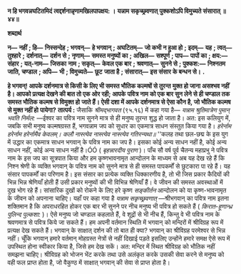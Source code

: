 **न हि भगवन्नघटितमिदं** **त्वद्दर्शनान्नृणामखिलपापक्षय: ।** **यन्नाम सकृच्छ्रवणात्** **पुक्कशोऽपि विमुच्यते संसारात् ॥ ४४॥** 

**शब्दार्थ** 

**न—** **नहीं** **; हि—** **निस्सन्देह** **; भगवन्—** **हे भगवान्** **; अघटितम्—** **जो कभी न हुआ हो** **; इदम्—** **यह** **; त्वत्—** **तुश्हारे** **;** **दर्शनात्—** **दर्शन से** **; नृणाम्—** **समस्त मनुष्यों का** **; अखिल—** **सश्पूर्ण** **; पाप—** **पापों का** **; क्षय:—** **संहार** **; यत्-नाम—** **जिसका** **नाम** **; सकृत्—** **केवल एक बार** **; श्रवणात्—** **सुनने से** **; पुक्कश:—** **निश्नतम जाति, चण्डाल** **; अपि—** **भी** **; विमुच्यते—** **छूट** **जाता है** **; संसारात्—** **इस संसार के बन्धन से।** **.** 

**हे भगवन्! आपके दर्शनमात्र से किसी के लिए भी समस्त भौतिक कल्मषों से तुरन्त** **मुक्त हो जाना असश्भव नहीं है। आपको प्रत्यक्ष देखने की बात तो एक ओर रही; आपके** **पवित्र नाम को एक बार सुन लेने से ही चण्डाल तक समस्त भौतिक कल्मष से विमुक्त हो** **जाते हैं। ऐसी दशा में आपके दर्शनमात्र से ऐसा कौन है, जो भौतिक कल्मष से मुक्त नहीं हो** **पायेगा?** **तात्पर्य :** जैसाकि *श्रीमद्भागवत* (९५.१६) में कहा गया है— *यन्नाम श्रुतिमात्रेण पुमान् भवति* *निर्मल:* —ईश्वर का पवित्र नाम सुनने मात्र से ही मनुष्य तुरन्त शुद्ध हो जाता है। अत: इस कलियुग में, जबकि सभी मनुष्य कल्मषग्रस्त हैं, भगवन्नाम जप को सुधार का एकमात्र साधन संस्तुत किया गया है। *हरेर्नाम हरेर्नाम हरेर्नामैव केवलम्।* *कलौ नास्त्येव नास्त्येव नास्त्येव गतिरन्यथा॥* ''कलह तथा छल-छद्म के इस युग में उद्धार का एकमात्र साधन भगवान् के पवित्र नाम का जप है। इसका कोई अन्य साधन नहीं है, कोई अन्य साधन नहीं, कोई अन्य साधन नहीं है।ÓÓ ( *बृहन्नारदीय पुराण* )। पाँच सौ वर्ष पूर्व चैतन्य महाप्रभु ने पवित्र नाम के इस जप का सूत्रपात किया और हम कृष्णभावनामृत आन्दोलन के माध्यम से अब यह देख रहे हैं कि निश्न श्रेणी के व्यक्ति भगवान् के पवित्र नाम को सुनने मात्र से ही समस्त पापकर्मों से छुटकारा पा रहे हैं। यह संसार पापकर्मों का परिणाम है। इस संसार का प्रत्येक व्यक्ति धिक्कारणीय है, तो भी जिस प्रकार कैदियों की भिन्न भिन्न श्रेणियाँ होती हैं उसी प्रकार मनुष्यों की भी विभिन्न श्रेणियाँ हैं। वे जीवन की समस्त अवस्थाओं में दुख भोग रहे हैं। सांसारिक दुखों को रोकने के लिए हरे कृष्ण *सङ्कीर्तन* आन्दोलन को या कृष्ण-भावनामृत के जीवन को अपनाना चाहिए। यहाँ पर कहा गया है *यन्नाम सकृच्छ्रवणात्* —श्रीभगवान् का पवित्र नाम इतना शक्तिमान है कि अपराधरहित होकर एक बार भी सुनने पर नीच मनुष्य भी पवित्र हो सकते हैं ( *किरात-हूणान्ध्र* *पुलिन्द पुल्कशा:* )। ऐसे मनुष्य जो चण्डाल कहलाते हैं, वे शूद्रों से भी नीच हैं, किन्तु वे भी पवित्र नाम के श्रवणमात्र से पवित्र किये जा सकते हैं। हम अपनी वर्तमान स्थिति में भगवान् को मन्दिरों में श्रीविग्रह रूप में प्रत्यक्ष देख सकते हैं। भगवान् के साक्षात् दर्शन की तो बात ही क्या? भगवान् का श्रीविग्रह परमेश्वर से भिन्न नहीं। चूँकि भगवान् हमारे वर्तमान् मोहग्रस्त नेत्रों से नहीं दिखाई पड़ते इसलिए उन्होंने हमारे समक्ष ऐसे रूप में उपस्थित होना स्वीकार किया है, जिसे हम देख सकें। अत: मन्दिर में स्थित श्रीविग्रह को भौतिक नहीं समझना चाहिए। श्रीविग्रह को भोजन भेंट करके तथा उसे अलंकृत करके उसकी सेवा करने से मनुष्य को वही फल प्राप्त होता है, जो वैकुण्ठ में साक्षात् भगवान् की सेवा से प्राप्त होता है।  